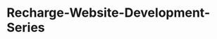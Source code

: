 # Recharge-Website-Development-Series
 <?p
 echo("This is Recharge Website Development series")
 ?>
